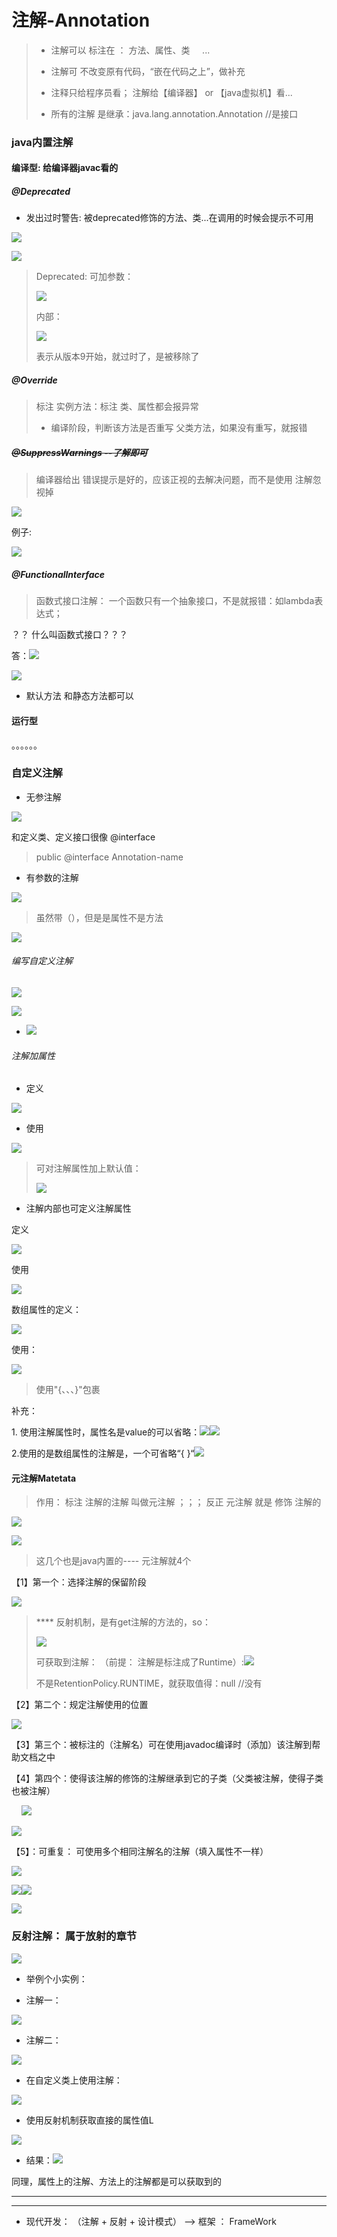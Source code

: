 # 注解-Annotation

> - 注解可以 标注在 ： 方法、属性、类       ...
> 
> - 注解可 不改变原有代码，“嵌在代码之上”，做补充
> 
> - 注释只给程序员看； 注解给【编译器】 or 【java虚拟机】看...
> 
> - 所有的注解 是继承：java.lang.annotation.Annotation     //是接口

### java内置注解

#### 编译型: 给编译器javac看的

##### @Deprecated

- 发出过时警告: 被deprecated修饰的方法、类...在调用的时候会提示不可用

![](/home/administrator/.config/marktext/images/2024-10-07-19-39-54-image.png)

![](/home/administrator/.config/marktext/images/2024-10-07-19-40-23-image.png)

> Deprecated: 可加参数：
> 
> ![](/home/administrator/.config/marktext/images/2024-10-07-19-41-42-image.png)
> 
> 内部：
> 
> ![](/home/administrator/.config/marktext/images/2024-10-07-20-10-06-image.png)
> 
> 表示从版本9开始，就过时了，是被移除了

##### @Override

> 标注 实例方法：标注 类、属性都会报异常
> 
> - 编译阶段，判断该方法是否重写 父类方法，如果没有重写，就报错   

##### ~~@SuppressWarnings --了解即可~~

> 编译器给出 错误提示是好的，应该正视的去解决问题，而不是使用 注解忽视掉

![](/home/administrator/.config/marktext/images/2024-10-07-19-54-15-image.png)

例子:

![](/home/administrator/.config/marktext/images/2024-10-07-19-52-43-image.png)

##### @Functionallnterface

> 函数式接口注解： 一个函数只有一个抽象接口，不是就报错：如lambda表达式；

？？ 什么叫函数式接口？？？

答：![](/home/administrator/.config/marktext/images/2024-10-07-20-00-59-image.png)

![](/home/administrator/.config/marktext/images/2024-10-07-20-01-35-image.png)

- 默认方法 和静态方法都可以

#### 运行型

。。。。。。

### 自定义注解

- 无参注解

![](/home/administrator/.config/marktext/images/2024-10-07-20-07-52-image.png)

和定义类、定义接口很像 @interface    

> public @interface Annotation-name

- 有参数的注解

![](/home/administrator/.config/marktext/images/2024-10-07-20-10-24-image.png)

> 虽然带（），但是是属性不是方法

![](/home/administrator/.config/marktext/images/2024-10-07-20-17-55-image.png)

###### 编写自定义注解

![](/home/administrator/.config/marktext/images/2024-10-07-20-18-59-image.png)

![](/home/administrator/.config/marktext/images/2024-10-07-20-23-29-image.png)

- ![](/home/administrator/.config/marktext/images/2024-10-07-20-20-47-image.png)

###### 注解加属性

- 定义

![](/home/administrator/.config/marktext/images/2024-10-07-20-25-43-image.png)

- 使用

![](/home/administrator/.config/marktext/images/2024-10-07-20-25-08-image.png)

> 可对注解属性加上默认值：
> 
> ![](/home/administrator/.config/marktext/images/2024-10-07-20-26-40-image.png)

- 注解内部也可定义注解属性

定义

![](/home/administrator/.config/marktext/images/2024-10-07-21-00-06-image.png)

使用

![](/home/administrator/.config/marktext/images/2024-10-07-21-00-54-image.png)

数组属性的定义：

![](/home/administrator/.config/marktext/images/2024-10-07-21-03-34-image.png)

使用：

![](/home/administrator/.config/marktext/images/2024-10-07-21-04-04-image.png)

> 使用"{、、、}"包裹

补充： 

1. 使用注解属性时，属性名是value的可以省略：![](/home/administrator/.config/marktext/images/2024-10-07-21-08-29-image.png)![](/home/administrator/.config/marktext/images/2024-10-07-21-12-12-image.png)

2.使用的是数组属性的注解是，一个可省略“{  }“![](/home/administrator/.config/marktext/images/2024-10-07-21-11-54-image.png)

#### 元注解Matetata

> 作用： 标注 注解的注解 叫做元注解  ；；； 反正  元注解 就是 修饰 注解的

![](/home/administrator/.config/marktext/images/2024-10-07-21-14-00-image.png)

![](/home/administrator/.config/marktext/images/2024-10-07-21-20-33-image.png)

> 这几个也是java内置的---- 元注解就4个

【1】第一个：选择注解的保留阶段

![](/home/administrator/.config/marktext/images/2024-10-07-21-23-03-image.png)

> **** 反射机制，是有get注解的方法的，so：
> 
> ![](/home/administrator/.config/marktext/images/2024-10-07-21-25-57-image.png)
> 
> 可获取到注解： （前提： 注解是标注成了Runtime）:![](/home/administrator/.config/marktext/images/2024-10-07-21-27-26-image.png)
> 
> 不是RetentionPolicy.RUNTIME，就获取值得：null  //没有

【2】第二个：规定注解使用的位置

![](/home/administrator/.config/marktext/images/2024-10-07-21-31-41-image.png)

【3】第三个：被标注的（注解名）可在使用javadoc编译时（添加）该注解到帮助文档之中

【4】第四个：使得该注解的修饰的注解继承到它的子类（父类被注解，使得子类也被注解）

    ![](/home/administrator/.config/marktext/images/2024-10-07-21-51-14-image.png)

![](/home/administrator/.config/marktext/images/2024-10-07-21-51-48-image.png)

【5】：可重复： 可使用多个相同注解名的注解（填入属性不一样）

![](/home/administrator/.config/marktext/images/2024-10-07-21-52-19-image.png)

![](/home/administrator/.config/marktext/images/2024-10-07-21-54-52-image.png)![](/home/administrator/.config/marktext/images/2024-10-07-21-54-19-image.png)

![](/home/administrator/.config/marktext/images/2024-10-07-21-55-12-image.png)

### 反射注解： 属于放射的章节

![](/home/administrator/.config/marktext/images/2024-10-07-21-56-53-image.png)

- 举例个小实例：

- 注解一：

![](/home/administrator/.config/marktext/images/2024-10-07-22-01-42-image.png)

- 注解二：

![](/home/administrator/.config/marktext/images/2024-10-07-22-01-56-image.png)

- 在自定义类上使用注解：

![](/home/administrator/.config/marktext/images/2024-10-07-22-02-45-image.png)

- 使用反射机制获取直接的属性值L

![](/home/administrator/.config/marktext/images/2024-10-07-22-01-03-image.png)

- 结果：![](/home/administrator/.config/marktext/images/2024-10-07-22-04-05-image.png)

同理，属性上的注解、方法上的注解都是可以获取到的

---

---

- 现代开发： （注解 + 反射 + 设计模式） ——> 框架  ： FrameWork
